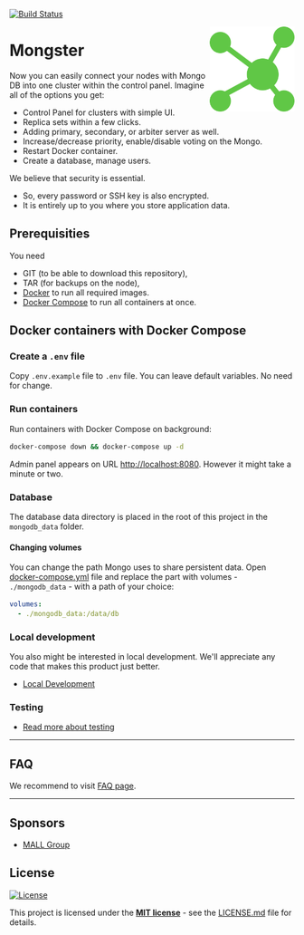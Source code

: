 [![Build Status](https://api.travis-ci.org/mallgroup/mal-mongster.svg?branch=master)](https://travis-ci.org/mallgroup/mal-mongster)

<img src="/admin/src/assets/logo-512x512.png" alt="logo" width="150" height="150" align="right"
 />

# Mongster

Now you can easily connect your nodes with Mongo DB into one cluster within the control panel. Imagine all of the options you get:

-   Control Panel for clusters with simple UI.
-   Replica sets within a few clicks.
-   Adding primary, secondary, or arbiter server as well.
-   Increase/decrease priority, enable/disable voting on the Mongo.
-   Restart Docker container.
-   Create a database, manage users.

We believe that security is essential.

-   So, every password or SSH key is also encrypted.
-   It is entirely up to you where you store application data.

## Prerequisities

You need

-   GIT (to be able to download this repository),
-   TAR (for backups on the node),
-   [Docker](https://www.docker.com/) to run all required images.
-   [Docker Compose](https://docs.docker.com/compose/) to run all containers at once.

## Docker containers with Docker Compose

### Create a `.env` file

Copy `.env.example` file to `.env` file. You can leave default variables. No need for change.

### Run containers

Run containers with Docker Compose on background:

```sh
docker-compose down && docker-compose up -d
```

Admin panel appears on URL <http://localhost:8080>. However it might take a minute or two.

### Database

The database data directory is placed in the root of this project in the `mongodb_data` folder.

#### Changing volumes

You can change the path Mongo uses to share persistent data. Open [docker-compose.yml](/docker-compose.yml) file and replace the part with volumes - `./mongodb_data` - with a path of your choice:

```yaml
volumes:
  - ./mongodb_data:/data/db
```

### Local development

You also might be interested in local development. We'll appreciate any code that makes this product just better.

-   [Local Development](/docs/development.md)

### Testing

-   [Read more about testing](/docs/testing.md)

* * *

## FAQ

We recommend to visit [FAQ page](/FAQ.md).

* * *

## Sponsors

-   [MALL Group](http://www.mallgroup.com)

## License

[![License](http://img.shields.io/:license-mit-blue.svg?style=flat-square)](http://badges.mit-license.org)

This project is licensed under the **[MIT license](http://opensource.org/licenses/mit-license.php)** - see the [LICENSE.md](/LICENSE.md) file for details.
